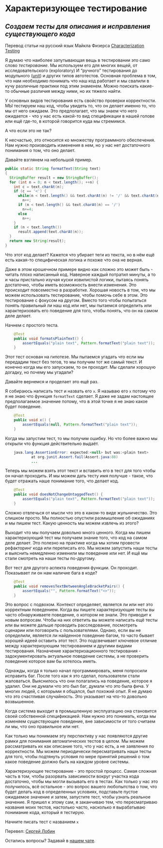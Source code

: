 # Характеризующее тестирование

## _Создаем тесты для описания и исправления существующего кода_

Перевод статьи на русский язык Майкла Физерса [Characterization Testing](https://michaelfeathers.silvrback.com/characterization-testing)

Я думаю что наиболее запутывающая вещь в тестировании это само слово _тестирование_.  Мы используем его для многих вещей, от исследовательского (exploratory) И “ручного” тестирования до модульного ([unit](UnitTest.md)) и других типов автотестов. Основная проблема в том, что нам необходимо понимать что наш код работает и мы свалили в кучу различные практики под этим знаменем. Можно поискать какие-то обычные различия между ними, но их тяжело найти.

У основных видов тестирования есть свойство проверки корректности. МЫ тестируем наш код, чтобы увидеть то, что он делает именно то, что мы от него ожидаем. Это предполагает, что мы знаем что него ожидается - что у нас есть какой-то вид спецификации в нашей голове или ещё где-то, в которой говорится куда мы стремимся.

А что если это не так?

К несчастью, это относится ко множеству программного обеспечения. Нам нужно производить изменения в нем, но у нас нет достаточного понимания о том, что оно делает.

Давайте взглянем на небольшой пример.

```java
public static String formatText(String text) 
{
  StringBuffer result = new StringBuffer();
  for (int n = 0; n < text.length(); ++n) {
    int c = text.charAt(n);
    if (c == '<') {
      while(n < text.length() && text.charAt(n) != '/' && text.charAt(n) != '>')
        n++;
      if (n < text.length() && text.charAt(n) == '/')
        n+=4;
      else
        n++;
    }
    if (n < text.length())
      result.append(text.charAt(n));
  }
  return new String(result);
}
```

Что этот код делает? Кажется что убирает теги из текста, но в нём ещё есть какая-то специфическая логика и похоже что она не верная.

Даже в этом крошечном примере видно как сложно это может быть - читать плохо написанный код. Наверное каждый потратил минуты, а то и часы пристально изучая куски извилистой логики, пытаясь понять достаточно, чтобы иметь возможность внести изменения. Это происходит повсеместно в разработке. Хорошая новость в том, что мы можем использовать тестирование, чтобы помочь себе в этом. Это тестирование с фокусом на другом. Вместо того чтобы попытаться понять правильный ли наш код или нет, мы пытаемся определить или характеризовать его поведение для того, чтобы понять, что он на самом деле делает.

Начнем с простого теста.

```java
    @Test
    public void formatsPlainText() {
        assertEquals("plain text", Pattern.formatText("plain text"));
    }
```

Этот тест основан на гипотезе. Мы пытаемся угадать что если мы передадим текст без тегов, то мы получим тот же самый текст. И конечно когда мы его запускаем, то он проходит. Мы сделали хорошую догадку, но почему мы угадали?

Давайте вернемся и проделает это ещё раз.

Я собираюсь написать тест и назвать его ```x```. Я называю его ```x``` потому что я не знаю что функция ```formatText``` сделает. Я даже не задам настоящее предполагаемое значение потому, что в этой точке я не знаю какое будет поведение.

```java
    @Test
    public void x() {
        assertEquals(null, Pattern.formatText("plain text"));
    }
```

Когда мы запустим тест, то мы получим ошибку. Но что более важно мы открыли что функция действительно выдаёт.

```java
    java.lang.AssertionError: expected:<null> but was:<plain text>
            at org.junit.Assert.fail(Assert.java:88)
            ...
```

Теперь мы можем взять этот текст и вставить его в тест для того чтобы он начал проходить. И мы можем дать тесту имя получше - такое, что будет отражать наше понимание того, что делает код.

```java
    @Test
    public void doesNotChangeUntaggedText() {
        assertEquals("plain text", Pattern.formatText("plain text"));
    }
```

Сложно отвлечься от мысли что это в каком-то виде жульничество. Это слишком просто. Мы полностью опустили размышление об ожиданиях и мы пишем тест. Какую ценность мы можем извлечь из этого?

Выходит что мы получаем довольно много ценного. Когда мы пишем характеризующий тест мы получаем знание того, что код на самом деле делает. Это полезно на практике когда мы хотим провести рефакторинг кода или переписать его. Мы можем запустить наши тесты и выяснить немедленно изменили мы поведение или нет. И ещё мы стали смотреть на наши тесты по-другому.

Вот тест для другого аспекта поведения функции. Он проходит. Показывает ли он нам наличие бага в коде?

```java
    @Test
    public void removesTextBetweenAngleBracketPairs() {
        assertEquals("", Pattern.formatText("<>")); 
    }
```

Это вопрос с подвохом. Контекст определяет, является ли или нет это корректным поведением. Когда вы пишете характеризующие тесты вы часто обнаруживаете поведение, о котором не знали. Это приводит к новым вопросам. Чтобы на них ответить вы можете написать ещё тесты или вы можете дальше проводить расследование, посмотреть сценарии или поговорить с пользователями. Однако, если вы не определили, является ли найденное поведение багом, то часто бывает хорошей идеей оставить этот тест. Это подсвечивает ключевое отличие между характеризующим тестированием и другими видами тестирования. Назначение характеризационного тестирования - задокументировать актуальное поведение системы, а не проверить поведение которое вам бы хотелось иметь.

Однажды, когда я только начал программировать, меня попросили исправить баг. После того как я это сделал, пользователи стали жаловаться. Выяснилось что они полагались на поведение, которое я удалил. Они не думали что это был баг, думали что это была фича. У многих людей, с которыми я общался, был похожий опыт. Я не думаю что это счастливая случайность. Это указывает на что-то довольно возвышенное.

Когда система выходит в промышленную эксплуатацию она становится своей собственной спецификацией. Нам нужно это понимать, когда мы изменяем существующее поведение, вне зависимости от того считаем ли мы, что оно правильное или нет.


Как только мы понимаем эту перспективу у нас появляются другие рамки для понимания автоматических тестов в целом. Мы можем рассматривать их как описание того, что у нас есть, а не заявления по корректности. Мы можем периодически пересматривать наши тесты для того, чтобы подтянуть условия по мере принятий решений о том какое поведение должно быть на каждом уровне системы.

Характеризующее тестирование - это простой процесс. Самая сложная часть в том, чтобы разорвать зависимости вокруг участка кода достаточно, чтобы мы могли вызывать его в тестах. Как только у нас это получилось, всё остальное - это вопрос вашего любопытства о том, что будет делать код в определенных условиях, подставьте пустое ожидаемое значение и затем, запустите тест, чтобы узнать реальное значение. Я пришел к этому сам, я заканчиваю тем, что пересматриваю названия моих тестов, настолько часто, насколько я вырабатываю понимание кода, который я тестирую.

Начните писать тест с названием ```x```


Перевел: [Сергей Лобин](https://fb.com/2heoh)

Остались вопросы? Задавай в [нашем чате](https://t.me/technicalexcellenceru).
